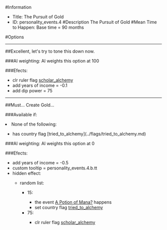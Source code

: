 #Information
 - Title: The Pursuit of Gold
 - ID: personality_events.4
#Description
The Pursuit of Gold
#Mean Time to Happen:
Base time = 90 months

#Options

___
##Excellent, let's try to tone this down now.

###AI weighting:
AI weights this option at 100


###Efects:<ul><li>clr ruler flag [scholar_alchemy](../flags/scholar_alchemy.md)</li><li>add years of income = -0.1</li><li>add dip power = 75</li></ul>

___
##Must... Create Gold...

###Available if:
<li>None of the following:</li><ul><li>has country flag [tried_to_alchemy](../flags/tried_to_alchemy.md)</li></ul>

###AI weighting:
AI weights this option at 0


###Efects:<ul><li>add years of income = -0.5</li><li>custom tooltip = personality_events.4.b.tt</li><li>hidden effect:</li><ul><li>random list:</li><ul><li>15:</li><ul><li>the event [A Potion of Mana?](../events/a_potion_of_mana.md) happens</li><li>set country flag [tried_to_alchemy](../flags/tried_to_alchemy.md)</li></ul><li>75:</li><ul><li>clr ruler flag [scholar_alchemy](../flags/scholar_alchemy.md)</li></ul></ul></ul></ul>

